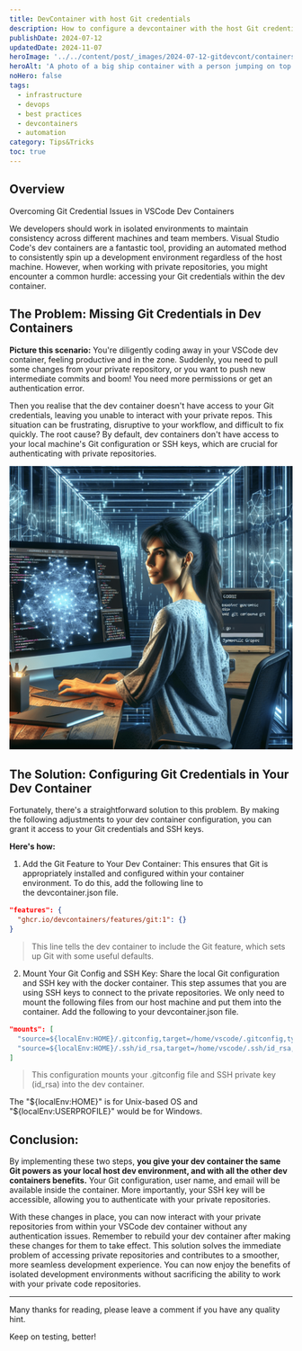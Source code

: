 ```yaml
---
title: DevContainer with host Git credentials
description: How to configure a devcontainer with the host Git credentials. We developers should work in isolated environments to maintain consistency across different machines and team members. 
publishDate: 2024-07-12
updatedDate: 2024-11-07
heroImage: '../../content/post/_images/2024-07-12-gitdevcont/containers-jump.jpg'
heroAlt: 'A photo of a big ship container with a person jumping on top.'
noHero: false
tags:
  - infrastructure
  - devops
  - best practices
  - devcontainers
  - automation
category: Tips&Tricks
toc: true
---
```


## Overview

Overcoming Git Credential Issues in VSCode Dev Containers

We developers should work in isolated environments to maintain consistency across different machines and team members. Visual Studio Code's dev containers are a fantastic tool, providing an automated method to consistently spin up a development environment regardless of the host machine. 
However, when working with private repositories, you might encounter a common hurdle: accessing your Git credentials within the dev container. 

## The Problem: Missing Git Credentials in Dev Containers

**Picture this scenario:** You're diligently coding away in your VSCode dev container, feeling productive and in the zone. Suddenly, you need to pull some changes from your private repository, or you want to push new intermediate commits and boom! You need more permissions or get an authentication error. 

Then you realise that the dev container doesn't have access to your Git credentials, leaving you unable to interact with your private repos. This situation can be frustrating, disruptive to your workflow, and difficult to fix quickly. 
The root cause? By default, dev containers don't have access to your local machine's Git configuration or SSH keys, which are crucial for authenticating with private repositories. 


![Ai generated. A girl working with a fancy desktop.](./_images/2024-07-12-gitdevcont/git-devcontainer.png)


## The Solution: Configuring Git Credentials in Your Dev Container
Fortunately, there's a straightforward solution to this problem. By making the following adjustments to your dev container configuration, you can grant it access to your Git credentials and SSH keys. 

**Here's how:**
1. Add the Git Feature to Your Dev Container:  This ensures that Git is appropriately installed and configured within your container environment. To do this, add the following line to the devcontainer.json file.

```json
"features": {
  "ghcr.io/devcontainers/features/git:1": {}
}
```
> This line tells the dev container to include the Git feature, which sets up Git with some useful defaults.

2. Mount Your Git Config and SSH Key: Share the local Git configuration and SSH key with the docker container. This step assumes that you are using SSH keys to connect to the private repositories. We only need to mount the following files from our host machine and put them into the container. Add the following to your devcontainer.json file.

```json
"mounts": [
  "source=${localEnv:HOME}/.gitconfig,target=/home/vscode/.gitconfig,type=bind,consistency=cached",
  "source=${localEnv:HOME}/.ssh/id_rsa,target=/home/vscode/.ssh/id_rsa,type=bind,consistency=cached"
]
```
> This configuration mounts your .gitconfig file and SSH private key (id_rsa) into the dev container. 

The "${localEnv:HOME}" is for Unix-based OS and "${localEnv:USERPROFILE}" would be for Windows.

## Conclusion:

By implementing these two steps, **you give your dev container the same Git powers as your local host dev environment, and with all the other dev containers benefits.** Your Git configuration, user name, and email will be available inside the container. More importantly, your SSH key will be accessible, allowing you to authenticate with your private repositories.

With these changes in place, you can now interact with your private repositories from within your VSCode dev container without any authentication issues. Remember to rebuild your dev container after making these changes for them to take effect. This solution solves the immediate problem of accessing private repositories and contributes to a smoother, more seamless development experience. You can now enjoy the benefits of isolated development environments without sacrificing the ability to work with your private code repositories.

------
Many thanks for reading, please leave a comment if you have any quality hint.

Keep on testing, better!
